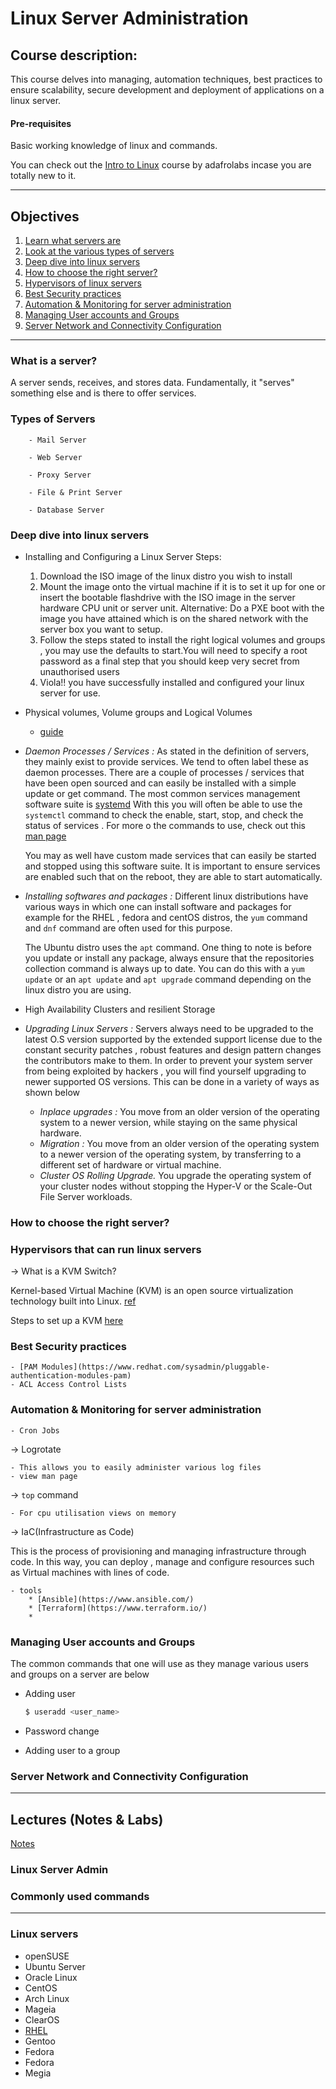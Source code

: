 # Linux Server Administration 

## Course description:

This course delves into managing, automation techniques, best practices to ensure scalability, secure development and deployment of applications on a linux server.

#### Pre-requisites 

Basic working knowledge of linux and commands.

You can check out the [Intro to Linux](https://github.com/AdafroLabs/Intro-to-Linux-2022) course by adafrolabs incase you are totally new to it.

---

## Objectives

1. [Learn what servers are](#what-is-a-server)
2. [Look at the various types of servers](#types-of-servers)
3. [Deep dive into linux servers](#deep-dive-into-linux-servers)
4. [How to choose the right server?](#how-to-choose-the-right-server)
5. [Hypervisors of linux servers](#hypervisors-that-can-run-linux-servers)
6. [Best Security practices](#best-security-practices)
7. [Automation & Monitoring for server administration](#automation--monitoring-for-server-administration)
8. [Managing User accounts and Groups](#managing-user-accounts-and-groups)
9. [Server Network and Connectivity Configuration](#server-network-and-connectivity-configuration)

---
### What is a server?
A server sends, receives, and stores data. Fundamentally, it "serves" something else and is there to offer services.

### Types of Servers

        - Mail Server

        - Web Server

        - Proxy Server

        - File & Print Server

        - Database Server


### Deep dive into linux servers

- Installing and Configuring a Linux Server
    Steps:
    1. Download the ISO image of the linux distro you wish to install
    2. Mount the image onto the virtual machine if it is to set it up for one or insert the bootable flashdrive with the ISO image in the server hardware CPU unit or server unit.
    Alternative: Do a PXE boot with the image you have attained which is on the shared network with the server box you want to setup.
    3. Follow the steps stated to install the right logical volumes and groups , you may use  the defaults to start.You will need to specify a root password as a final step that you should keep very secret from unauthorised users
    4. Viola!! you have successfully installed and configured your linux server for use.

- Physical volumes, Volume groups and Logical Volumes
    - [guide](https://web.mit.edu/rhel-doc/5/RHEL-5-manual/Cluster_Logical_Volume_Manager/)

- *Daemon Processes / Services :*
    As stated in the definition of servers, they mainly exist to provide services. We tend to often label these as daemon processes. There are a couple of processes / services that have been open sourced and can easily be installed with a simple update or get command. 
    The most common services management software suite is [systemd](https://systemd.io/)
    With this you will often be able to use the `systemctl` command to check the enable, start, stop, and check the status of services . For more o the commands to use, check out this [man page](https://www.man7.org/linux/man-pages/man1/systemctl.1.html) 

    You may as well have custom made services that can easily be started and stopped using this software suite. It is important to ensure services are enabled such that on the reboot, they are able to start automatically.

- *Installing softwares and packages :*
    Different linux distributions have various ways in which one can install software and packages for example for the RHEL , fedora and centOS distros, the `yum` command and `dnf` command are often used for this purpose.

    The Ubuntu distro uses the `apt` command. 
    One thing to note is before you update or install any package, always ensure that the repositories collection command is always up to date. You can do this with a `yum update` or an `apt update` and `apt upgrade` command depending on the linux distro you are using.

- High Availability Clusters and resilient Storage

- *Upgrading Linux Servers :*
    Servers always need to be upgraded to the latest O.S version supported by the extended support license due to the constant security patches , robust features and design pattern changes the contributors make to them. In order to prevent your system server from being exploited by hackers , you will find yourself upgrading to newer supported OS versions. This can be done in a variety of ways as shown below

    - *Inplace upgrades :*
        You move from an older version of the operating system to a newer version, while staying on the same physical hardware. 
    - *Migration :* 
        You move from an older version of the operating system to a newer version of the operating system, by transferring to a different set of hardware or virtual machine.
    - *Cluster OS Rolling Upgrade.* You upgrade the operating system of your cluster nodes without stopping the Hyper-V or the Scale-Out File Server workloads. 
### How to choose the right server?


### Hypervisors that can run linux servers

-> What is a KVM Switch?

Kernel-based Virtual Machine (KVM) is an open source virtualization technology built into Linux. [ref](https://www.redhat.com/en/topics/virtualization/what-is-KVM)

Steps to set up a KVM [here](https://access.redhat.com/documentation/en-us/red_hat_enterprise_linux/7/html/virtualization_deployment_and_administration_guide/sect-system_requirements-kvm_requirements)

### Best Security practices
    - [PAM Modules](https://www.redhat.com/sysadmin/pluggable-authentication-modules-pam)
    - ACL Access Control Lists

### Automation & Monitoring for server administration
    - Cron Jobs

-> Logrotate 

    - This allows you to easily administer various log files  
    - view man page

-> `top` command 

    - For cpu utilisation views on memory 

-> IaC(Infrastructure as Code)

This is the process of provisioning and managing infrastructure through code. In this way, you can deploy , manage and configure resources such as Virtual machines with lines of code.

    - tools
        * [Ansible](https://www.ansible.com/)
        * [Terraform](https://www.terraform.io/)
        * 

### Managing User accounts and Groups

The common commands that one will use as they manage various users and groups on a server are below

- Adding user

    ```bash
    $ useradd <user_name>
    ```

- Password change

- Adding user to a group


### Server Network and Connectivity Configuration



---
## Lectures (Notes & Labs)

[Notes](https://github.com/AdafroLabs/Intro-to-Linux-Server-Admin/tree/main/Notes)

### Linux Server Admin

### Commonly used commands

---
### Linux servers

* openSUSE
* Ubuntu Server
* Oracle Linux
* CentOS
* Arch Linux
* Mageia
* ClearOS
* [RHEL](https://access.redhat.com/documentation/en-us/red_hat_enterprise_linux/7/html/system_administrators_guide/part-basic_system_configuration)
* Gentoo
* Fedora
* Fedora
* Megia

